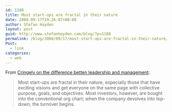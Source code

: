 ```yaml
---
id: 1188
title: Most start-ups are fractal in their nature
date: 2008-09-17T19:26:07+00:00
author: Stefan Hayden
layout: post
guid: http://www.stefanhayden.com/blog/?p=1188
permalink: /blog/2008/09/17/most-start-ups-are-fractal-in-their-nature/
Post:
  - link
categories:
  - web
---
```

From <a href="http://www.pbs.org/cringely/pulpit/2008/pulpit_20080917_005420.html">Cringely on the difference betten leadership and management</a>:
<blockquote>Most start-ups are fractal in their nature, especially those that have exciting visions and get everyone on the same page with collective purpose, goals, and objectives. Most investors, however, are bought into the conventional org chart; when the company devolves into top-down, the turnover begins. </blockquote>